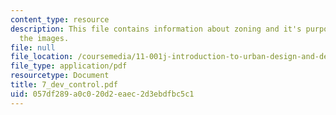 ```yaml
---
content_type: resource
description: This file contains information about zoning and it's purpose along with
  the images.
file: null
file_location: /coursemedia/11-001j-introduction-to-urban-design-and-development-spring-2006/057df289a0c020d2eaec2d3ebdfbc5c1_7_dev_control.pdf
file_type: application/pdf
resourcetype: Document
title: 7_dev_control.pdf
uid: 057df289-a0c0-20d2-eaec-2d3ebdfbc5c1
---
```

